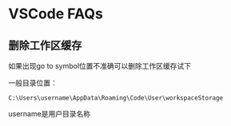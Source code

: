 # VSCode FAQs

## 删除工作区缓存

如果出现go to symbol位置不准确可以删除工作区缓存试下

一般目录位置：

`C:\Users\username\AppData\Roaming\Code\User\workspaceStorage`

username是用户目录名称
